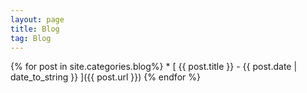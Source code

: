 ```yaml
---
layout: page
title: Blog
tag: Blog
---
```


<div class="blogposts">
	<div class="blogpost">
		{% for post in site.categories.blog%}
			* [ {{ post.title }}  -  {{ post.date | date_to_string }} ]({{ post.url }})
		{% endfor %}
	</div>
</div>
<br>